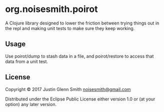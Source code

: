 # org.noisesmith.poirot

A Clojure library designed to lower the friction between trying things
out in the repl and making unit tests to make sure they keep working.

## Usage

Use poirot/dump to stash data in a file, and poirot/restore to access that data
from a unit test.

## License

Copyright © 2017 Justin Glenn Smith noisesmith@gmail.com

Distributed under the Eclipse Public License either version 1.0 or (at
your option) any later version.
